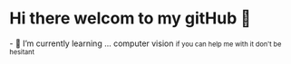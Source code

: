 ### 
<h1>Hi there welcom to my gitHub 👋</h1>
- 🌱 I’m currently learning ... computer vision
<small>if you can help me with it don't be hesitant</small>
<!--
**chahinefehri7/chahinefehri7** is a ✨ _special_ ✨ repository because its `README.md` (this file) appears on your GitHub profile.

Here are some ideas to get you started:

- 🔭 I’m currently working on ...
- 👯 I’m looking to collaborate on ...
- 🤔 I’m looking for help with ...
- 💬 Ask me about ...
- 📫 How to reach me: ...
- 😄 Pronouns: ...
- ⚡ Fun fact: ...
-->

